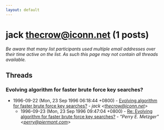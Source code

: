 ```yaml
---
layout: default
---
```


# jack <thecrow@iconn.net> (1 posts)

_Be aware that many list participants used multiple email addresses over their time active on the list. As such this page may not contain all threads available._

## Threads

### Evolving algorithm for faster brute force key searches?
+ 1996-09-22 (Mon, 23 Sep 1996 06:18:44 +0800) - [Evolving algorithm for faster brute force key searches?](/archive/1996/09/0948ed1b5ea136d9711b2c78276c592bf45e125e6dff28549faf0069d34fc618) - _jack \<thecrow@iconn.net\>_
  + 1996-09-23 (Mon, 23 Sep 1996 09:47:04 +0800) - [Re: Evolving algorithm for faster brute force key searches?](/archive/1996/09/64b7b5cc1e9db6ccf3ee6932d7a95a451e1ae74d1f0543d862a3c05d16e486a8) - _"Perry E. Metzger" \<perry@piermont.com\>_

